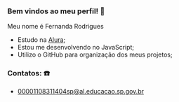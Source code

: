 ### Bem vindos ao meu perfil! 🖤

Meu nome é Fernanda Rodrigues
- Estudo na [Alura](https://www.alura.com.br/?utm_term=alura&utm_campaign=%5BSearch%5D+%5BPerformance%5D+-+Institucional&utm_source=adwords&utm_medium=ppc&hsa_acc=7964138385&hsa_cam=386166608&hsa_grp=21666755648&hsa_ad=697522196628&hsa_src=g&hsa_tgt=kwd-300088401&hsa_kw=alura&hsa_mt=e&hsa_net=adwords&hsa_ver=3&gad_source=1&gclid=EAIaIQobChMI9L6dzomWiAMV6xOtBh218AEkEAAYASAAEgI8tPD_BwE);
- Estou me desenvolvendo no JavaScript;
- Utilizo o GitHub para organização dos meus projetos;

### Contatos: ☎️

- 00001108311404sp@al.educacao.sp.gov.br
